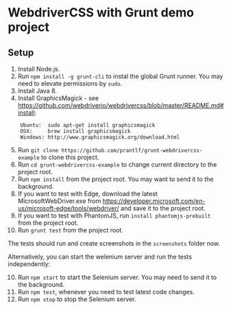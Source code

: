 # WebdriverCSS with Grunt demo project

## Setup

1. Install Node.js.
2. Run `npm install -g grunt-cli` to instal the global Grunt runner. You may need to elevate permissions by `sudo`.
3. Install Java 8.
4. Install GraphicsMagick - see https://github.com/webdriverio/webdrivercss/blob/master/README.md#install:

```
    Ubuntu:  sudo apt-get install graphicsmagick
    OSX:     brew install graphicsmagick
    Windows: http://www.graphicsmagick.org/download.html
```

5. Run `git clone https://github.com/prantlf/grunt-webdrivercss-example` to clone this project.
6. Run `cd grunt-webdrivercss-example` to change current directory to the project root.
7. Run `npm install` from the project root. You may want to send it to the background.
8. If you want to test with Edge, download the latest MicrosoftWebDriver.exe from https://developer.microsoft.com/en-us/microsoft-edge/tools/webdriver/ and save it to the project root.
9. If you want to test with PhantomJS, run `install phantomjs-prebuilt` from the project root.
10. Run `grunt test` from the project root.

The tests should run and create screenshots in the `screenshots` folder now.

Alternatively, you can start the welenium server and run the tests independently:

10. Run `npm start` to start the Selenium server. You may need to send it to the background.
11. Run `npm test`, whenever you need to test latest code changes.
12. Run `npm stop` to stop the Selenium server.
